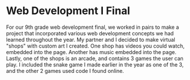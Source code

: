 # Web Development I Final
For our 9th grade web development final, we worked in pairs to make a project that incorporated various web development concepts we had learned throughout the year.
My partner and I decided to make virtual "shops" with custom art I created. One shop has videos you could watch, embedded into the page. Another has music embedded into the page.
Lastly, one of the shops is an arcade, and contains 3 games the user can play. I included the snake game I made earlier in the year as one of the 3, and the other 2 games used
code I found online.
